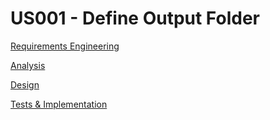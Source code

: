 # US001 - Define Output Folder

[Requirements Engineering](01.requirements-engineering/US001-requirements.md)

[Analysis](02.analysis/US001-analysis.md)

[Design](03.design/US001-design.md)

[Tests & Implementation](04.tests-and-implementation/US001-tests-and-implementation.md)